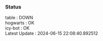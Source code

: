 ### Status


table : DOWN  
hogwarts : OK  
icy-bot : OK  
Latest Update : 2024-06-15 22:08:40.892512
